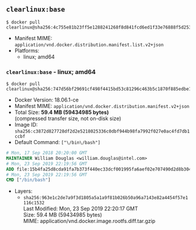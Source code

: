 ## `clearlinux:base`

```console
$ docker pull clearlinux@sha256:4c755e81b23ff5e1288241268f8d841fcd6ed1f33e76888f5d253a45bba17c78
```

-	Manifest MIME: `application/vnd.docker.distribution.manifest.list.v2+json`
-	Platforms:
	-	linux; amd64

### `clearlinux:base` - linux; amd64

```console
$ docker pull clearlinux@sha256:747d56bf29691cf498f4415bd53c81296c463b5c1870f885edbe1ecbe5074701
```

-	Docker Version: 18.06.1-ce
-	Manifest MIME: `application/vnd.docker.distribution.manifest.v2+json`
-	Total Size: **59.4 MB (59434985 bytes)**  
	(compressed transfer size, not on-disk size)
-	Image ID: `sha256:c3872d827728df2d2e5218025336c0dbf944b98fa7992f027e0ac4fd7db1ccbf`
-	Default Command: `["\/bin\/bash"]`

```dockerfile
# Mon, 17 Sep 2018 20:20:00 GMT
MAINTAINER William Douglas <william.douglas@intel.com>
# Mon, 23 Sep 2019 22:19:56 GMT
ADD file:15b4fa25d8cda91fa7b373f440ec33dcf001995fa6aef02e707490d2d8b30425 in / 
# Mon, 23 Sep 2019 22:19:56 GMT
CMD ["/bin/bash"]
```

-	Layers:
	-	`sha256:963e1c2de7a9f3d1805a5a1a9f81b026b50a96a7143e82a4454f57e1116c1532`  
		Last Modified: Mon, 23 Sep 2019 22:20:17 GMT  
		Size: 59.4 MB (59434985 bytes)  
		MIME: application/vnd.docker.image.rootfs.diff.tar.gzip
